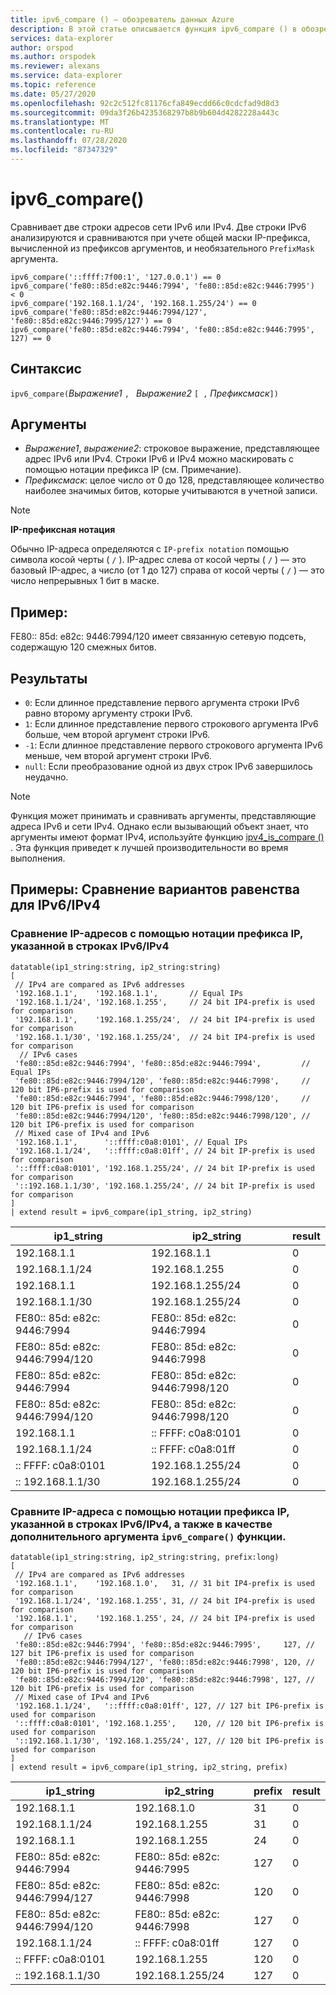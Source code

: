 ```yaml
---
title: ipv6_compare () — обозреватель данных Azure
description: В этой статье описывается функция ipv6_compare () в обозреватель данных Azure.
services: data-explorer
author: orspod
ms.author: orspodek
ms.reviewer: alexans
ms.service: data-explorer
ms.topic: reference
ms.date: 05/27/2020
ms.openlocfilehash: 92c2c512fc81176cfa849ecdd66c0cdcfad9d8d3
ms.sourcegitcommit: 09da3f26b4235368297b8b9b604d4282228a443c
ms.translationtype: MT
ms.contentlocale: ru-RU
ms.lasthandoff: 07/28/2020
ms.locfileid: "87347329"
---
```

# <a name="ipv6_compare"></a>ipv6_compare()

Сравнивает две строки адресов сети IPv6 или IPv4. Две строки IPv6 анализируются и сравниваются при учете общей маски IP-префикса, вычисленной из префиксов аргументов, и необязательного `PrefixMask` аргумента.

```kusto
ipv6_compare('::ffff:7f00:1', '127.0.0.1') == 0
ipv6_compare('fe80::85d:e82c:9446:7994', 'fe80::85d:e82c:9446:7995')  < 0
ipv6_compare('192.168.1.1/24', '192.168.1.255/24') == 0
ipv6_compare('fe80::85d:e82c:9446:7994/127', 'fe80::85d:e82c:9446:7995/127') == 0
ipv6_compare('fe80::85d:e82c:9446:7994', 'fe80::85d:e82c:9446:7995', 127) == 0
```

## <a name="syntax"></a>Синтаксис

`ipv6_compare(`*Выражение1* `, ` *Выражение2* `[ ,` *Префиксмаск*`])`

## <a name="arguments"></a>Аргументы

* *Выражение1*, *выражение2*: строковое выражение, представляющее адрес IPv6 или IPv4. Строки IPv6 и IPv4 можно маскировать с помощью нотации префикса IP (см. Примечание).
* *Префиксмаск*: целое число от 0 до 128, представляющее количество наиболее значимых битов, которые учитываются в учетной записи.

> [!Note] 
>**IP-префиксная нотация**
> 
>Обычно IP-адреса определяются с `IP-prefix notation` помощью символа косой черты ( `/` ).
>IP-адрес слева от косой черты ( `/` ) — это базовый IP-адрес, а число (от 1 до 127) справа от косой черты ( `/` ) — это число непрерывных 1 бит в маске. 
>
> ## <a name="example"></a>Пример:
> FE80:: 85d: e82c: 9446:7994/120 имеет связанную сетевую подсеть, содержащую 120 смежных битов.

## <a name="returns"></a>Результаты

* `0`: Если длинное представление первого аргумента строки IPv6 равно второму аргументу строки IPv6.
* `1`: Если длинное представление первого строкового аргумента IPv6 больше, чем второй аргумент строки IPv6.
* `-1`: Если длинное представление первого строкового аргумента IPv6 меньше, чем второй аргумент строки IPv6.
* `null`: Если преобразование одной из двух строк IPv6 завершилось неудачно.

> [!Note]
> Функция может принимать и сравнивать аргументы, представляющие адреса IPv6 и сети IPv4. Однако если вызывающий объект знает, что аргументы имеют формат IPv4, используйте функцию [ipv4_is_compare ()](./ipv4-comparefunction.md) . Эта функция приведет к лучшей производительности во время выполнения.

## <a name="examples-ipv6ipv4-comparison-equality-cases"></a>Примеры: Сравнение вариантов равенства для IPv6/IPv4

### <a name="compare-ips-using-the-ip-prefix-notation-specified-inside-the-ipv6ipv4-strings"></a>Сравнение IP-адресов с помощью нотации префикса IP, указанной в строках IPv6/IPv4

<!-- csl: https://help.kusto.windows.net/Samples -->
```kusto
datatable(ip1_string:string, ip2_string:string)
[
 // IPv4 are compared as IPv6 addresses
 '192.168.1.1',    '192.168.1.1',       // Equal IPs
 '192.168.1.1/24', '192.168.1.255',     // 24 bit IP4-prefix is used for comparison
 '192.168.1.1',    '192.168.1.255/24',  // 24 bit IP4-prefix is used for comparison
 '192.168.1.1/30', '192.168.1.255/24',  // 24 bit IP4-prefix is used for comparison
  // IPv6 cases
 'fe80::85d:e82c:9446:7994', 'fe80::85d:e82c:9446:7994',         // Equal IPs
 'fe80::85d:e82c:9446:7994/120', 'fe80::85d:e82c:9446:7998',     // 120 bit IP6-prefix is used for comparison
 'fe80::85d:e82c:9446:7994', 'fe80::85d:e82c:9446:7998/120',     // 120 bit IP6-prefix is used for comparison
 'fe80::85d:e82c:9446:7994/120', 'fe80::85d:e82c:9446:7998/120', // 120 bit IP6-prefix is used for comparison
 // Mixed case of IPv4 and IPv6
 '192.168.1.1',      '::ffff:c0a8:0101', // Equal IPs
 '192.168.1.1/24',   '::ffff:c0a8:01ff', // 24 bit IP-prefix is used for comparison
 '::ffff:c0a8:0101', '192.168.1.255/24', // 24 bit IP-prefix is used for comparison
 '::192.168.1.1/30', '192.168.1.255/24', // 24 bit IP-prefix is used for comparison
]
| extend result = ipv6_compare(ip1_string, ip2_string)
```

|ip1_string|ip2_string|result|
|---|---|---|
|192.168.1.1|192.168.1.1|0|
|192.168.1.1/24|192.168.1.255|0|
|192.168.1.1|192.168.1.255/24|0|
|192.168.1.1/30|192.168.1.255/24|0|
|FE80:: 85d: e82c: 9446:7994|FE80:: 85d: e82c: 9446:7994|0|
|FE80:: 85d: e82c: 9446:7994/120|FE80:: 85d: e82c: 9446:7998|0|
|FE80:: 85d: e82c: 9446:7994|FE80:: 85d: e82c: 9446:7998/120|0|
|FE80:: 85d: e82c: 9446:7994/120|FE80:: 85d: e82c: 9446:7998/120|0|
|192.168.1.1|:: FFFF: c0a8:0101|0|
|192.168.1.1/24|:: FFFF: c0a8:01ff|0|
|:: FFFF: c0a8:0101|192.168.1.255/24|0|
|:: 192.168.1.1/30|192.168.1.255/24|0|

### <a name="compare-ips-using-ip-prefix-notation-specified-inside-the-ipv6ipv4-strings-and-as-additional-argument-of-the-ipv6_compare-function"></a>Сравните IP-адреса с помощью нотации префикса IP, указанной в строках IPv6/IPv4, а также в качестве дополнительного аргумента `ipv6_compare()` функции.

<!-- csl: https://help.kusto.windows.net/Samples -->
```kusto
datatable(ip1_string:string, ip2_string:string, prefix:long)
[
 // IPv4 are compared as IPv6 addresses 
 '192.168.1.1',    '192.168.1.0',   31, // 31 bit IP4-prefix is used for comparison
 '192.168.1.1/24', '192.168.1.255', 31, // 24 bit IP4-prefix is used for comparison
 '192.168.1.1',    '192.168.1.255', 24, // 24 bit IP4-prefix is used for comparison
   // IPv6 cases
 'fe80::85d:e82c:9446:7994', 'fe80::85d:e82c:9446:7995',     127, // 127 bit IP6-prefix is used for comparison
 'fe80::85d:e82c:9446:7994/127', 'fe80::85d:e82c:9446:7998', 120, // 120 bit IP6-prefix is used for comparison
 'fe80::85d:e82c:9446:7994/120', 'fe80::85d:e82c:9446:7998', 127, // 120 bit IP6-prefix is used for comparison
 // Mixed case of IPv4 and IPv6
 '192.168.1.1/24',   '::ffff:c0a8:01ff', 127, // 127 bit IP6-prefix is used for comparison
 '::ffff:c0a8:0101', '192.168.1.255',    120, // 120 bit IP6-prefix is used for comparison
 '::192.168.1.1/30', '192.168.1.255/24', 127, // 120 bit IP6-prefix is used for comparison
]
| extend result = ipv6_compare(ip1_string, ip2_string, prefix)
```

|ip1_string|ip2_string|prefix|result|
|---|---|---|---|
|192.168.1.1|192.168.1.0|31|0|
|192.168.1.1/24|192.168.1.255|31|0|
|192.168.1.1|192.168.1.255|24|0|
|FE80:: 85d: e82c: 9446:7994|FE80:: 85d: e82c: 9446:7995|127|0|
|FE80:: 85d: e82c: 9446:7994/127|FE80:: 85d: e82c: 9446:7998|120|0|
|FE80:: 85d: e82c: 9446:7994/120|FE80:: 85d: e82c: 9446:7998|127|0|
|192.168.1.1/24|:: FFFF: c0a8:01ff|127|0|
|:: FFFF: c0a8:0101|192.168.1.255|120|0|
|:: 192.168.1.1/30|192.168.1.255/24|127|0|

